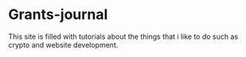 # Grants-journal
This site is filled with tutorials about the things that i like to do such as crypto and website development.
